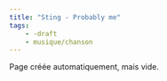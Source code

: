 ```yaml
---
title: "Sting - Probably me"
tags:
    - -draft
    - musique/chanson
---
```


Page créée automatiquement, mais vide.
